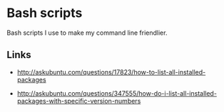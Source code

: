 # Bash scripts

Bash scripts I use to make my command line friendlier.


## Links

- http://askubuntu.com/questions/17823/how-to-list-all-installed-packages

- http://askubuntu.com/questions/347555/how-do-i-list-all-installed-packages-with-specific-version-numbers

